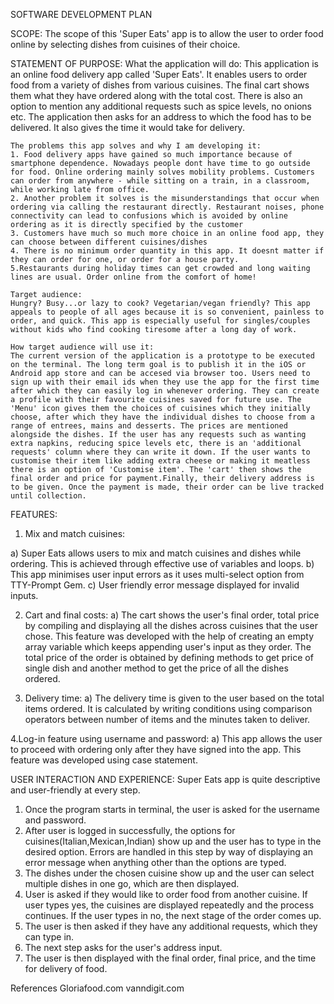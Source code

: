SOFTWARE DEVELOPMENT PLAN

SCOPE: The scope of this 'Super Eats' app is to allow the user to order food online by selecting dishes from cuisines of their choice.

STATEMENT OF PURPOSE:
    What the application will do:
    This application is an online food delivery app called 'Super Eats'. It enables users to order food from a variety of dishes from various cuisines. The final cart shows them what they have ordered along with the total cost. There is also an option to mention any additional requests such as spice levels, no onions etc. The application then asks for an address to which the food has to be delivered. It also gives the time it would take for delivery.

    The problems this app solves and why I am developing it:   
    1. Food delivery apps have gained so much importance because of smartphone dependence. Nowadays people dont have time to go outside for food. Online ordering mainly solves mobility problems. Customers can order from anywhere - while sitting on a train, in a classroom, while working late from office. 
    2. Another problem it solves is the misunderstandings that occur when ordering via calling the restaurant directly. Restaurant noises, phone connectivity can lead to confusions which is avoided by online ordering as it is directly specified by the customer
    3. Customers have much so much more choice in an online food app, they can choose between different cuisines/dishes
    4. There is no minimum order quantity in this app. It doesnt matter if they can order for one, or order for a house party. 
    5.Restaurants during holiday times can get crowded and long waiting lines are usual. Order online from the comfort of home!

    Target audience:    
    Hungry? Busy...or lazy to cook? Vegetarian/vegan friendly? This app appeals to people of all ages because it is so convenient, painless to order, and quick. This app is especially useful for singles/couples without kids who find cooking tiresome after a long day of work. 

    How target audience will use it:    
    The current version of the application is a prototype to be executed on the terminal. The long term goal is to publish it in the iOS or Android app store and can be accesed via browser too. Users need to sign up with their email ids when they use the app for the first time after which they can easily log in whenever ordering. They can create a profile with their favourite cuisines saved for future use. The 'Menu' icon gives them the choices of cuisines which they initially choose, after which they have the individual dishes to choose from a range of entrees, mains and desserts. The prices are mentioned alongside the dishes. If the user has any requests such as wanting extra napkins, reducing spice levels etc, there is an 'additional requests' column where they can write it down. If the user wants to customise their item like adding extra cheese or making it meatless there is an option of 'Customise item'. The 'cart' then shows the final order and price for payment.Finally, their delivery address is to be given. Once the payment is made, their order can be live tracked until collection.


FEATURES:
1. Mix and match cuisines: 

 a) Super Eats allows users to mix and match cuisines and dishes while ordering. This is achieved through effective use of variables and loops. 
 b) This app minimises user input errors as it uses multi-select option from TTY-Prompt Gem. 
 c) User friendly error message displayed for invalid inputs.

2. Cart and final costs:
a) The cart shows the user's final order, total price by compiling and displaying all the dishes across cuisines that the user chose. This feature was developed with the help of creating an empty array variable which keeps appending user's input as they order. The total price of the order is obtained by defining methods to get price of single dish and another method to get the price of all the dishes ordered.

3. Delivery time:
a) The delivery time is given to the user based on the total items ordered. It is calculated by writing conditions using comparison operators between number of items and the minutes taken to deliver.


4.Log-in feature using username and password:
a) This app allows the user to proceed with ordering only after they have signed into the app. This feature was developed using case statement. 


USER INTERACTION AND EXPERIENCE:
Super Eats app is quite descriptive and user-friendly at every step. 
1. Once the program starts in terminal, the user is asked for the username and password. 
2. After user is logged in successfully, the options for cuisines(Italian,Mexican,Indian) show up and the user has to type in the desired option. Errors are handled in this step by way of displaying an error message when anything other than the options are typed.
3. The dishes under the chosen cuisine show up and the user can select multiple dishes in one go, which are then displayed.
4. User is asked if they would like to order food from another cuisine. If user types yes, the cuisines are displayed repeatedly and the process continues. If the user types in no, the next stage of the order comes up.
5. The user is then asked if they have any additional requests, which they can type in.
6. The next step asks for the user's address input.
7. The user is then displayed with the final order, final price, and the time for delivery of food.

References
Gloriafood.com
vanndigit.com
